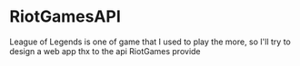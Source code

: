# RiotGamesAPI
League of Legends is one of game that I used to play the more, so I'll try to design a web app thx to the api RiotGames provide
